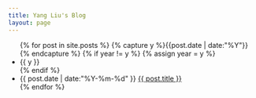 ```yaml
---
title: Yang Liu's Blog
layout: page
---
```


<ul class="listing">
{% for post in site.posts %}
  {% capture y %}{{post.date | date:"%Y"}}{% endcapture %}
  {% if year != y %}
    {% assign year = y %}
    <li class="listing-seperator">{{ y }}</li>
  {% endif %}
  <li class="listing-item">
    <time datetime="{{ post.date | date:"%Y-%m-%d" }}">{{ post.date | date:"%Y-%m-%d" }}</time>
    <a href="{{ post.url }}" title="{{ post.title }}">{{ post.title }}</a>
  </li>
{% endfor %}
</ul>

<!--
<div id="post-pagination" class="paginator">

  {% if paginator.previous_page %}
    {% if paginator.previous_page == 1 %}
    <a href="/blog/"><Previous</a>
    {% else %}
    <a href="/page{{paginator.previous_page}}"><Previous</a>
    {% endif %}
  {% else %}
    <span class="previous disabled"><Previous</span>
  {% endif %}

      {% if paginator.page == 1 %}
      <span class="current-page">1</span>
      {% else %}
      <a href="/blog/">1</a>
      {% endif %}

    {% for count in (2..paginator.total_pages) %}
      {% if count == paginator.page %}
      <span class="current-page">{{count}}</span>
      {% else %}
      <a href="/page{{count}}">{{count}}</a>
      {% endif %}
    {% endfor %}

  {% if paginator.next_page %}
    <a class="next" href="/page{{paginator.next_page}}">Next></a>
  {% else %}
    <span class="next disabled" >Next></span>
  {% endif %}
  ({{ paginator.total_posts }} Total)
</div>
-->
